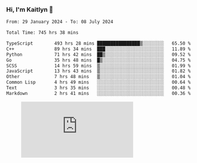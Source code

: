 ### Hi, I'm Kaitlyn 👋
<!--START_SECTION:waka-->

```txt
From: 29 January 2024 - To: 08 July 2024

Total Time: 745 hrs 38 mins

TypeScript        493 hrs 28 mins ████████████████▒░░░░░░░░   65.50 %
C++               89 hrs 34 mins  ███░░░░░░░░░░░░░░░░░░░░░░   11.89 %
Python            71 hrs 42 mins  ██▒░░░░░░░░░░░░░░░░░░░░░░   09.52 %
Go                35 hrs 48 mins  █▒░░░░░░░░░░░░░░░░░░░░░░░   04.75 %
SCSS              14 hrs 59 mins  ▒░░░░░░░░░░░░░░░░░░░░░░░░   01.99 %
JavaScript        13 hrs 43 mins  ▒░░░░░░░░░░░░░░░░░░░░░░░░   01.82 %
Other             7 hrs 48 mins   ▒░░░░░░░░░░░░░░░░░░░░░░░░   01.04 %
Common Lisp       4 hrs 49 mins   ░░░░░░░░░░░░░░░░░░░░░░░░░   00.64 %
Text              3 hrs 35 mins   ░░░░░░░░░░░░░░░░░░░░░░░░░   00.48 %
Markdown          2 hrs 41 mins   ░░░░░░░░░░░░░░░░░░░░░░░░░   00.36 %
```

<!--END_SECTION:waka-->

<figure><embed src="https://wakatime.com/share/@018d58bc-3d22-46c9-b2d7-4ed36fb8172d/243b5d9b-77cd-4133-89ff-dcc8f225fa18.svg"></embed></figure>
